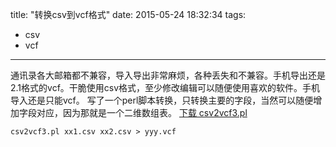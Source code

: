 title: "转换csv到vcf格式"
date: 2015-05-24 18:32:34
tags:
- csv
- vcf
---
通讯录各大邮箱都不兼容，导入导出非常麻烦，各种丢失和不兼容。手机导出还是2.1格式的vcf。干脆使用csv格式，至少修改编辑可以随便使用喜欢的软件。手机导入还是只能vcf。
写了一个perl脚本转换，只转换主要的字段，当然可以随便增加字段对应，因为那就是一个二维数组表。
[下载 csv2vcf3.pl](https://github.com/eexpress/eexp-bin/blob/master/csv2vcf3.pl)
```
csv2vcf3.pl xx1.csv xx2.csv > yyy.vcf
```
